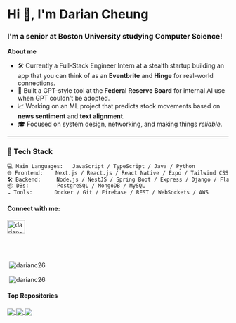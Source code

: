 <h1>Hi 👋, I'm Darian Cheung</h1>
<h3>I'm a senior at Boston University studying Computer Science!</h3>

**About me**

- 🛠 Currently a Full-Stack Engineer Intern at a stealth startup building an app that you can think of as an **Eventbrite** and **Hinge** for real-world connections.
- 📡 Built a GPT-style tool at the **Federal Reserve Board** for internal AI use when GPT couldn't be adopted.
- 📈 Working on an ML project that predicts stock movements based on **news sentiment** and **text alignment**.
- 🎓 Focused on system design, networking, and making things *reliable*.

---

### 🚀 Tech Stack

```txt
💻 Main Languages:   JavaScript / TypeScript / Java / Python
🌐 Frontend:    Next.js / React.js / React Native / Expo / Tailwind CSS
🛠 Backend:     Node.js / NestJS / Spring Boot / Express / Django / Flask
📦 DBs:         PostgreSQL / MongoDB / MySQL
☁️ Tools:       Docker / Git / Firebase / REST / WebSockets / AWS
```

<h4 align="left">Connect with me:</h4>
<p align="left">
<a href="https://www.linkedin.com/in/darian-cheung26/" target="blank"><img align="center" src="https://raw.githubusercontent.com/rahuldkjain/github-profile-readme-generator/master/src/images/icons/Social/linked-in-alt.svg" alt="darian-cheung" height="30" width="40" /></a>
</p>
<br></br>

<p>&nbsp;<img align="center" src="https://github-readme-stats.vercel.app/api?username=DarianC26&show_icons=true&locale=en" alt="darianc26" /></p>
<p>&nbsp;<img align="center" src="https://github-readme-stats.vercel.app/api/top-langs/?username=DarianC26&show_icons=true&locale=en" alt="darianc26" /></p>

#### Top Repositories

<a href="https://github.com/DarianC26/News2Stocks">
  <img align="center" src="https://github-readme-stats.vercel.app/api/pin/?username=DarianC26&repo=News2Stocks&theme=buefy" />
</a>
<a href="https://github.com/DarianC26/ImageEditor">
  <img align="center" src="https://github-readme-stats.vercel.app/api/pin/?username=DarianC26&repo=ImageEditor&theme=buefy" />
</a>
<a href="https://github.com/DarianC26/Boroughs">
  <img align="center" src="https://github-readme-stats.vercel.app/api/pin/?username=DarianC26&repo=Boroughs&theme=buefy" />
</a>
